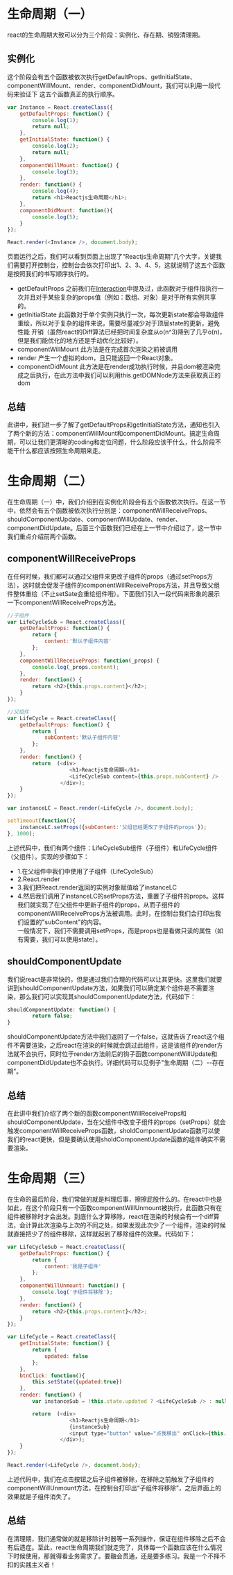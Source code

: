 # 生命周期（一）

react的生命周期大致可以分为三个阶段：实例化、存在期、销毁清理期。


## 实例化

这个阶段会有五个函数被依次执行getDefaultProps、getInitialState、componentWillMount、render、componentDidMount，我们可以利用一段代码来验证下
这五个函数真正的执行顺序。
```js
var Instance = React.createClass({
    getDefaultProps: function() {
    	console.log(1);
        return null;
    },
    getInitialState: function() {
		console.log(2);
        return null;
    },
    componentWillMount: function() {
    	console.log(3);
    },
    render: function() {
    	console.log(4);
    	return <h1>Reactjs生命周期</h1>;
    },
    componentDidMount: function(){
    	console.log(5);
    }
});

React.render(<Instance />, document.body);
```
页面运行之后，我们可以看到页面上出现了“Reactjs生命周期”几个大字，关键我们需要打开控制台，控制台会依次打印出1、2、3、4、5，这就说明了这五个函数是按照我们的书写顺序执行的。

* getDefaultProps 之前我们在[Interaction](https://github.com/swfbarhr/React-Together/tree/master/Interaction)中提及过，此函数对于组件指执行一次并且对于某些复杂的props值（例如：数组、对象）是对于所有实例共享的。
* getInitialState 此函数对于单个实例只执行一次，每次更新state都会导致组件重绘，所以对于复杂的组件来说，需要尽量减少对于顶层state的更新，避免性能
开销（虽然react的Diff算法已经把时间复杂度从o(n^3)降到了几乎o(n)，但是我们能优化的地方还是手动优化比较好）。
* componentWillMount 此方法是在完成首次渲染之前被调用
* render 产生一个虚拟的dom，且只能返回一个React对象。
* componentDidMount 此方法是在render成功执行时候，并且dom被渲染完成之后执行，在此方法中我们可以利用this.getDOMNode方法来获取真正的dom


## 总结

此讲中，我们进一步了解了getDefaultProps和getInitialState方法，通知也引入了两个新的方法：componentWillMount和componentDidMount。搞定生命周期，可以让我们更清晰的coding和定位问题，什么阶段应该干什么，什么阶段不能干什么都应该按照生命周期来走。


# 生命周期（二）

在生命周期（一）中，我们介绍到在实例化阶段会有五个函数依次执行。在这一节中，依然会有五个函数被依次执行分别是：componentWillReceiveProps、shouldComponentUpdate、componentWillUpdate、render、componentDidUpdate。后面三个函数我们已经在上一节中介绍过了，这一节中我们重点介绍前两个函数。


## componentWillReceiveProps

在任何时候，我们都可以通过父组件来更改子组件的props（通过setProps方法），这时就会促发子组件的componentWillReceiveProps方法，并且导致父组件整体重绘（不止setSate会重绘组件哦）。下面我们引入一段代码来形象的展示一下componentWillReceiveProps方法。
```js
//子组件
var LifeCycleSub = React.createClass({
    getDefaultProps: function() {
        return {
            content:'默认子组件内容'
        };
    },
    componentWillReceiveProps: function(_props) {
        console.log(_props.content);
    },
    render: function() {
        return <h2>{this.props.content}</h2>;
    }
});

//父组件
var LifeCycle = React.createClass({
    getDefaultProps: function() {
        return {
            subContent:'默认子组件内容'
        };
    },
    render: function() {
        return  (<div>
                    <h1>Reactjs生命周期</h1>
                    <LifeCycleSub content={this.props.subContent} />
                 </div>);
    }
});

var instanceLC = React.render(<LifeCycle />, document.body);

setTimeout(function(){
    instanceLC.setProps({subContent:'父组已经更改了子组件的props'});
}, 1000);
```
上述代码中，我们有两个组件：LifeCycleSub组件（子组件）和LifeCycle组件（父组件）。实现的步骤如下：
* 1.在父组件中我们中使用了子组件（LifeCycleSub）
* 2.React.render
* 3.我们把React.render返回的实例对象赋值给了instanceLC
* 4.然后我们调用了instanceLC的setProps方法，重置了子组件的props。这样我们就实现了在父组件中更新子组件的props，从而子组件的componentWillReceiveProps方法被调用。此时，在控制台我们会打印出我们设置的"subContent"的内容。   
一般情况下，我们不需要调用setProps，而是props也是看做只读的属性（如有需要，我们可以使用state）。


## shouldComponentUpdate

我们说react是非常快的，但是通过我们合理的代码可以让其更快。这里我们就要讲到shouldComponentUpdate方法，如果我们可以确定某个组件是不需要渲染，那么我们可以实现其shouldComponentUpdate方法，代码如下：
```js
shouldComponentUpdate: function() {
        return false;
}
```
shouldComponentUpdate方法中我们返回了一个false，这就告诉了react这个组件不需要渲染，之后react在渲染的时候就会跳过此组件，这是该组件的render方法就不会执行，同时位于render方法前后的钩子函数componentWillUpdate和componentDidUpdate也不会执行。详细代码可以见例子"生命周期（二）--存在期"。


## 总结

在此讲中我们介绍了两个新的函数componentWillReceiveProps和shouldComponentUpdate，当在父组件中改变子组件的props（setProps）就会触发componentWillReceiveProps函数，sholdComponentUpdate函数可以使我们的react更快，但是要确认使用sholdComponentUpdate函数的组件确实不需要渲染。


# 生命周期（三）

在生命的最后阶段，我们常做的就是料理后事，擦擦屁股什么的。在react中也是如此，在这个阶段只有一个函数componentWillUnmount被执行，此函数只有在组件被移除时才会出发。到底什么才算移除，react在渲染的时候会有一个diff算法，会计算此次渲染与上次的不同之处，如果发现此次少了一个组件，渲染的时候就直接把少了的组件移除，这样就起到了移除组件的效果。代码如下：
```js
var LifeCycleSub = React.createClass({
    getDefaultProps: function() {
        return {
            content:'我是子组件'
        };
    },
    componentWillUnmount: function() {
        console.log('子组件将移除');
    },
    render: function() {
        return <h2>{this.props.content}</h2>;
    }
});

var LifeCycle = React.createClass({
    getInitialState: function() {
        return {
            updated: false
        };
    },
    btnClick: function(){
        this.setState({updated:true})
    },
    render: function() {
        var instanceSub = !this.state.updated ? <LifeCycleSub /> : null;

        return  (<div>
                    <h1>Reactjs生命周期</h1>
                    {instanceSub}
                    <input type="button" value="点我移出" onClick={this.btnClick} />
                 </div>);
    }
});

React.render(<LifeCycle />, document.body);
```
上述代码中，我们在点击按钮之后子组件被移除，在移除之前触发了子组件的componentWillUnmount方法，在控制台打印出“子组件将移除”，之后界面上的效果就是子组件消失了。


## 总结

在清理期，我们通常做的就是移除计时器等一系列操作，保证在组件移除之后不会有后遗症。至此，react生命周期我们就走完了，具体每一个函数应该在什么情况下时候使用，那就得看业务需求了。要融会贯通，还是要多练习。我是一个不择不扣的实践主义者！